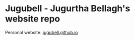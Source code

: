 # Jugubell - Jugurtha Bellagh's website repo
Personal website: [jugubell.github.io](https://jugubell.github.io)

